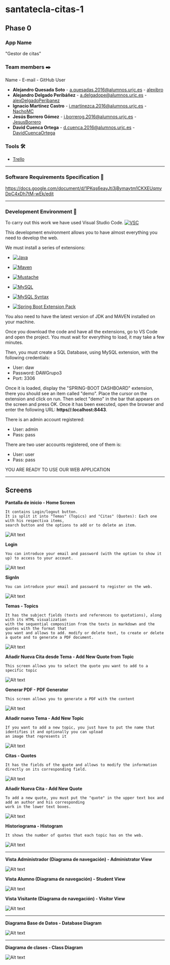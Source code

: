 # santatecla-citas-1

## Phase 0

### App Name 
"Gestor de citas"

### Team members ✒️
   Name - E-mail - GitHub User
* **Alejandro Quesada Soto** - a.quesadas.2016@alumnos.urjc.es - [alexibro](https://github.com/alexibro)
* **Alejandro Delgado Peribáñez** - a.delgadope@alumnos.urjc.es - [alexDelgadoPeribanez](https://github.com/alexDelgadoPeribanez)
* **Ignacio Martínez Castro** - i.martinezca.2016@alumnos.urjc.es - [NachoMC](https://github.com/NachoMC)
* **Jesús Borrero Gómez** - j.borrerog.2016@alumnos.urjc.es - [JesusBorrero](https://github.com/JesusBorrero)
* **David Cuenca Ortega** - d.cuenca.2016@alumnos.urjc.es - [DavidCuencaOrtega](https://github.com/DavidCuencaOrtega)

### Tools 🛠️

* [Trello](https://trello.com/b/3JEkZVLL/daw)

---------------------
### Software Requirements Specification 📄

https://docs.google.com/document/d/1PKqs6eayJti3jBymaytm1CKXEUqmyDpC4xDh7tM-wEk/edit

---------------------
### Development Environment 🔩

To carry out this work we have used Visual Studio Code. [![VSC](https://img.shields.io/badge/Link%20descarga-VS%20Code-blue.svg)](https://visual-studio-code.uptodown.com/windows)

This development environment allows 
you to have almost everything you need to develop the web.

We must install a series of extensions:

* [![Java](https://img.shields.io/badge/Extension-Java%20Extension%20Pack-orange.svg)](https://marketplace.visualstudio.com/items?itemName=vscjava.vscode-java-pack)

* [![Maven](https://img.shields.io/badge/Extension-Maven-yellowgreen.svg)](https://marketplace.visualstudio.com/items?itemName=vscjava.vscode-maven)

* [![Mustache](https://img.shields.io/badge/Extension%20-Mustache-9cf.svg)](https://marketplace.visualstudio.com/items?itemName=dawhite.mustache)

* [![MySQL](https://img.shields.io/badge/Extension-MySQL-blue.svg)](https://marketplace.visualstudio.com/items?itemName=formulahendry.vscode-mysql)

* [![MySQL Syntax](https://img.shields.io/badge/Extension-MySQL%20Syntax-blue.svg)](https://marketplace.visualstudio.com/items?itemName=jakebathman.mysql-syntax)

* [![Spring Boot Extension Pack](https://img.shields.io/badge/Extension-Spring%20BOOT%20Extension%20Pack-green.svg)](https://marketplace.visualstudio.com/items?itemName=Pivotal.vscode-boot-dev-pack)

You also need to have the latest version of JDK and MAVEN installed on your machine.

Once you download the code and have all the extensions, go to VS Code and open the project.
You must wait for everything to load, it may take a few minutes.

Then, you must create a SQL Database, using MySQL extension, with the following credentials:
- User: daw
- Password: DAWGrupo3
- Port: 3306

Once it is loaded, display the "SPRING-BOOT DASHBOARD" extension, there you should see an item called "demo".
Place the cursor on the extension and click on run. Then select "demo" in the bar that appears on the screen and press OK.
Once it has been executed, open the browser and enter the following URL: **https//:localhost:8443**.

There is an admin account registered:
- User: admin
- Pass: pass

There are two user accounts registered, one of them is:
- User: user
- Pass: pass

YOU ARE READY TO USE OUR WEB APPLICATION

---------------------
## Screens

**Pantalla de inicio - Home Screen**

```
It contains Login/logout button.
It is split it into "Temas" (Topics) and "Citas" (Quotes): Each one with his respectiva items, 
search button and the options to add or to delete an item.
```

![Alt text](https://github.com/CodeURJC-DAW-2018-19/santatecla-citas-1/blob/master/Readme-images/main.png)

**Login**

```
You can introduce your email and password (with the option to show it up) to access to your account.
```

![Alt text](https://github.com/CodeURJC-DAW-2018-19/santatecla-citas-1/blob/master/Readme-images/Login.png)

**SignIn**

```
You can introduce your email and password to register on the web.
```

![Alt text](https://github.com/CodeURJC-DAW-2018-19/santatecla-citas-1/blob/master/Readme-images/SignIn.png)

**Temas - Topics**

```
It has the subject fields (texts and references to quotations), along with its HTML visualization
with the sequential composition from the texts in markdown and the quotes with the format that 
you want and allows to add. modify or delete text, to create or delete a quote and to generate a PDF document.
```

![Alt text](https://github.com/CodeURJC-DAW-2018-19/santatecla-citas-1/blob/master/Readme-images/Temas.png)

**Añadir Nueva Cita desde Tema - Add New Quote from Topic**

```
This screen allows you to select the quote you want to add to a specific topic
```

![Alt text](https://github.com/CodeURJC-DAW-2018-19/santatecla-citas-1/blob/master/Readme-images/add_quote_from_topic.png)

**Generar PDF - PDF Generator**

```
This screen allows you to generate a PDF with the content
```

![Alt text](https://github.com/CodeURJC-DAW-2018-19/santatecla-citas-1/blob/master/Readme-images/pdf.png)

**Añadir nuevo Tema - Add New Topic**

```
If you want to add a new topic, you just have to put the name that identifies it and optionally you can upload 
an image that represents it
```

![Alt text](https://github.com/CodeURJC-DAW-2018-19/santatecla-citas-1/blob/master/Readme-images/new_theme.png)

**Citas - Quotes**

```
It has the fields of the quote and allows to modify the information directly on its corresponding field.
```

![Alt text](https://github.com/CodeURJC-DAW-2018-19/santatecla-citas-1/blob/master/Readme-images/Citas.png)

**Añadir Nueva Cita - Add New Quote**

```
To add a new quote, you must put the "quote" in the upper text box and add an author and his corresponding 
work in the lower text boxes.
```

![Alt text](https://github.com/CodeURJC-DAW-2018-19/santatecla-citas-1/blob/master/Readme-images/new_quote.png)

**Historiograma - Histogram**

```
It shows the number of quotes that each topic has on the web.
```

![Alt text](https://github.com/CodeURJC-DAW-2018-19/santatecla-citas-1/blob/master/Readme-images/Historiograma.png)

---------------------

**Vista Administrador (Diagrama de navegación) - Administrator View**

![Alt text](https://github.com/CodeURJC-DAW-2018-19/santatecla-citas-1/blob/master/Readme-images/AV.png)

**Vista Alumno (Diagrama de navegación) - Student View**

![Alt text](https://github.com/CodeURJC-DAW-2018-19/santatecla-citas-1/blob/master/Readme-images/UV.png)

**Vista Visitante (Diagrama de navegación) - Visitor View**

![Alt text](https://github.com/CodeURJC-DAW-2018-19/santatecla-citas-1/blob/master/Readme-images/VV.png)

---------------------
**Diagrama Base de Datos - Database Diagram**

![Alt text](https://github.com/CodeURJC-DAW-2018-19/santatecla-citas-1/blob/master/Readme-images/bbdd.png)

---------------------
**Diagrama de clases - Class Diagram**

![Alt text](https://github.com/CodeURJC-DAW-2018-19/santatecla-citas-1/blob/master/Readme-images/diagram.png)
